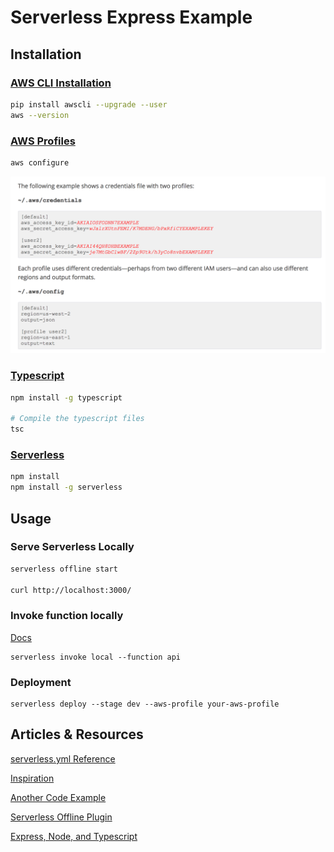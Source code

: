 # Serverless Express Example

## Installation

### [AWS CLI Installation](http://docs.aws.amazon.com/cli/latest/userguide/installing.html)

```bash
pip install awscli --upgrade --user
aws --version
```

### [AWS Profiles](https://serverless.com/framework/docs/providers/aws/guide/credentials/)

```bash
aws configure
```

![](docs/profiles.png)

### [Typescript](https://www.typescriptlang.org/#download-links)

```bash
npm install -g typescript

# Compile the typescript files
tsc
```

### [Serverless](https://github.com/serverless/serverless) 

```bash
npm install
npm install -g serverless
```


## Usage


### Serve Serverless Locally

```bash
serverless offline start

curl http://localhost:3000/
```


### Invoke function locally

[Docs](https://serverless.com/framework/docs/providers/aws/cli-reference/invoke-local/)

```
serverless invoke local --function api
```

### Deployment

```
serverless deploy --stage dev --aws-profile your-aws-profile
```


## Articles & Resources

[serverless.yml Reference](https://serverless.com/framework/docs/providers/aws/guide/serverless.yml/)

[Inspiration](https://medium.com/trisfera/deploying-an-express-application-to-aws-lambda-the-easy-way-fa5fbef190ba)

[Another Code Example](https://github.com/alexishevia/blogExamples/tree/serverless_express)

[Serverless Offline Plugin](https://github.com/dherault/serverless-offline)

[Express, Node, and Typescript](http://mherman.org/blog/2016/11/05/developing-a-restful-api-with-node-and-typescript/)